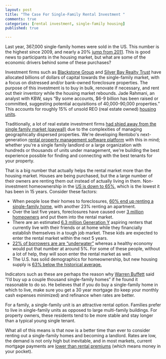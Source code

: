 ```yaml
---
layout: post
title: "The Case For Single-Family Rental Investment "
comments: true
categories: [rental investment, single-family housing]
published: true

---
```


Last year, 367,000 single-family homes were sold in the US. This number is the highest since 2009, and nearly a 20% [jump from 2011](http://www.valueline.com/Markets/Commentary.aspx?id=14076). This is good news to participants in the housing market, but what are some of the economic drivers behind some of these purchases?

Investment firms such as [Blackstone Group](http://www.blackstone.com/) and [Silver Bay Realty Trust](http://data.cnbc.com/quotes/SBY) have allocated billions of dollars of capital towards the single-family market, with a focus on distressed and/or bank-owned foreclosure properties. The purpose of this investment is to buy in bulk, renovate if necessary, and rent out their inventory while the housing market rebounds. Jade Rahmani, an analyst with KBW, says “By some accounts, $6-9 billion has been raised or committed, suggesting potential acquisitions of 40,000-90,000 properties.” This accounts for roughly 15% of unsold REO (real estate owned) [housing units](http://www.cnbc.com/id/100366417).

Traditionally, a lot of real estate investment firms [had shied away from the single family market (paywall)](http://online.wsj.com/article/SB10001424127887324034804578346800317118568.html) due to the complexities of managing geographically dispersed properties. We're developing Rentobo's next-generation [rental property management software platform](http://www.rentobo.com) with this in mind; whether you're a single family landlord or a large organization with hundreds or thousands of units under management, we're building the best experience possible for finding and connecting with the best tenants for your property.

That is a big number that actually helps the rental market more than the housing market. Houses are being purchased, but the a large number of their owners are renting them out instead of actually living in them. Non-investment homeownership in the [US is down to 65%](http://www.census.gov/housing/hvs/files/qtr412/q412press.pdf), which is the lowest it has been in 15 years. Consider these factors:

* When people lose their homes to foreclosures, [60% end up renting a single-family home](http://www.forbes.com/sites/kenrapoza/2012/04/04/how-single-family-home-investing-can-save-the-housing-market/), with another 23% renting an apartment.
* Over the last five years, foreclosures have caused over [3 million homeowners](http://www.realestateeconomywatch.com/2012/04/single-family-rentals-now-exceed-multifamily/) and put them into the rental market.
* There are an estimated [6.3 million Generation Y](http://www.forbes.com/sites/kenrapoza/2012/04/04/how-single-family-home-investing-can-save-the-housing-market/2/) aspiring renters that currently live with their friends or at home while they financially establish themselves in a tough job market. These kids are expected to enter the rental market within the next 5 years.
* [22% of borrowers are are “underwater”](http://makinsensebabe.com/number-of-new-us-single-family-homes-sales-fell-in-december-2012-while-home-prices-rose-so-basically-nobody-can-afford-a-home/) whereas a healthy economy would put that number at around 5%. For some of these people, without a lot of help, they will soon enter the rental market as well.
* The U.S. has solid demographics for homeownership, but new housing supply is [63% below the historical average.](http://www.blackstone.com/news-views/blackstone-blog/blackstone-creates-national-single-family-rental-home-platform)

Indicators such as these are perhaps the reason why [Warren Buffett](http://www.cnbc.com/id/46538421/Warren_Buffett_on_CNBC_I_d_Buy_Up_A_Couple_Hundred_Thousand_Single_Family_Homes_If_I_Could) said “I’d buy up a couple thousand single-family homes” if he found it reasonable to do so. He believes that if you do buy a single-family home in which to live, make sure you get a 30 year mortgage (to keep your monthly cash expenses minimized) and refinance when rates are better.

For a family, a single-family unit is an attractive rental option. Families prefer to live in single-family units as opposed to large multi-family buildings. For property owners, these residents tend to be more stable and stay longer than a typical young single tenant.

What all of this means is that now is a better time than ever to consider renting out a single-family homes and becoming a landlord. Rates are low, the demand is not only high but inevitable, and in most markets, current mortgage payments are [lower than rental premiums](http://www.businessinsider.com/monthly-rent-vs-monthly-mortgage-payment-2013-1) (which means money in your pocket). 

